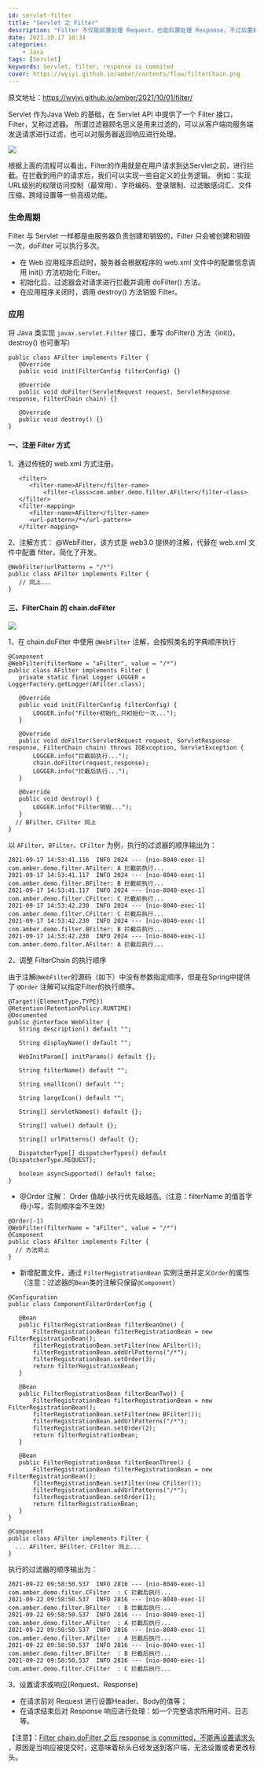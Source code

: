 ```yaml
---
id: servlet-filter
title: "Servlet 之 Filter"
description: "Filter 不仅能前置处理 Request，也能后置处理 Response，不过后置处理时，要注意 Response 一旦被提交了，就不能再被修改了"
date: 2021.10.17 10:34
categories:
    - Java
tags: [Servlet]
keywords: Servlet, filter, response is commited
cover: https://wyiyi.github.io/amber/contents/flow/filterChain.png
---
```


原文地址：https://wyiyi.github.io/amber/2021/10/01/filter/

Servlet 作为Java Web 的基础，在 Servlet API 中提供了一个 Filter 接口，Filter，又称过滤器。 
所谓过滤器顾名思义是用来过滤的，可以从客户端向服务端发送请求进行过滤，也可以对服务器返回响应进行处理。
 
![](https://wyiyi.github.io/amber/contents/flow/filter.png)
 
根据上面的流程可以看出，Filter的作用就是在用户请求到达Servlet之前，进行拦截。在拦截到用户的请求后，我们可以实现一些自定义的业务逻辑。
例如：实现URL级别的权限访问控制（最常用）、字符编码、登录限制、过滤敏感词汇、文件压缩，跨域设置等一些高级功能。
 
### 生命周期
 Filter 与 Servlet 一样都是由服务器负责创建和销毁的，Filter 只会被创建和销毁一次，doFilter 可以执行多次。
 - 在 Web 应用程序启动时，服务器会根据程序的 web.xml 文件中的配置信息调用 init() 方法初始化 Filter。
 - 初始化后，过滤器会对请求进行拦截并调用 doFilter() 方法。
 - 在应用程序关闭时，调用 destroy() 方法销毁 Filter。
 
 ### 应用
 将 Java 类实现 `javax.servlet.Filter` 接口，重写 doFilter() 方法（init()，destroy() 也可重写）
 ```
public class AFilter implements Filter {
    @Override
    public void init(FilterConfig filterConfig) {}

    @Override
    public void doFilter(ServletRequest request, ServletResponse response, FilterChain chain) {}

    @Override
    public void destroy() {}
}
 ```
 #### 一、注册 Filter 方式
 1、通过传统的 web.xml 方式注册。
 ```
    <filter>
       <filter-name>AFilter</filter-name>
           <filter-class>com.amber.demo.filter.AFilter</filter-class>
    </filter>
    <filter-mapping>
       <filter-name>AFilter</filter-name>
       <url-pattern>/*</url-pattern>
    </filter-mapping>
 ```
 2、注解方式： @WebFilter，该方式是 web3.0 提供的注解，代替在 web.xml 文件中配置 filter，简化了开发。
```
@WebFilter(urlPatterns = "/*")
public class AFilter implements Filter {
   // 同上...
}
```
 
 #### 三、FilterChain 的 chain.doFilter
 ![](https://wyiyi.github.io/amber/contents/flow/filterChain.png)
 
1、在 chain.doFilter 中使用 `@WebFilter` 注解，会按照类名的字典顺序执行

 ```
@Component
@WebFilter(filterName = "aFilter", value = "/*")
public class AFilter implements Filter {
    private static final Logger LOGGER = LoggerFactory.getLogger(AFilter.class);
    
    @Override
    public void init(FilterConfig filterConfig) {
        LOGGER.info("Filter初始化,只初始化一次...");
    }

    @Override
    public void doFilter(ServletRequest request, ServletResponse response, FilterChain chain) throws IOException, ServletException {
        LOGGER.info("拦截前执行...");
        chain.doFilter(request,response);
        LOGGER.info("拦截后执行...");
    }

    @Override
    public void destroy() {
        LOGGER.info("Filter销毁...");
    }
   // BFilter、CFilter 同上
}
 ```

以 `AFilter`、`BFilter`、`CFilter` 为例，执行的过滤器的顺序输出为：
 ```
2021-09-17 14:53:41.116  INFO 2024 --- [nio-8040-exec-1] com.amber.demo.filter.AFilter: A 拦截前执行...
2021-09-17 14:53:41.117  INFO 2024 --- [nio-8040-exec-1] com.amber.demo.filter.BFilter: B 拦截前执行...
2021-09-17 14:53:41.117  INFO 2024 --- [nio-8040-exec-1] com.amber.demo.filter.CFilter: C 拦截前执行...
2021-09-17 14:53:42.230  INFO 2024 --- [nio-8040-exec-1] com.amber.demo.filter.CFilter: C 拦截后执行...
2021-09-17 14:53:42.230  INFO 2024 --- [nio-8040-exec-1] com.amber.demo.filter.BFilter: B 拦截后执行...
2021-09-17 14:53:42.230  INFO 2024 --- [nio-8040-exec-1] com.amber.demo.filter.AFilter: A 拦截后执行...
 ```

2、调整 FilterChain 的执行顺序

由于注解`@WebFilter`的源码（如下）中没有参数指定顺序，但是在Spring中提供了 `@Order` 注解可以指定Filter的执行顺序。

 ```
@Target({ElementType.TYPE})
@Retention(RetentionPolicy.RUNTIME)
@Documented
public @interface WebFilter {
    String description() default "";

    String displayName() default "";

    WebInitParam[] initParams() default {};

    String filterName() default "";

    String smallIcon() default "";

    String largeIcon() default "";

    String[] servletNames() default {};

    String[] value() default {};

    String[] urlPatterns() default {};

    DispatcherType[] dispatcherTypes() default {DispatcherType.REQUEST};

    boolean asyncSupported() default false;
}
 ```
-  @Order 注解： Order 值越小执行优先级越高。(注意：filterName 的值首字母小写，否则顺序会不生效)
 ```
@Order(-1)
@WebFilter(filterName = "aFilter", value = "/*")
@Component
public class AFilter implements Filter {
   // 方法同上
}
 ```

- 新增配置文件，通过 `FilterRegistrationBean` 实例注册并定义`Order`的属性（注意：过滤器的`Bean`类的注解只保留`@Component`）
 ```
@Configuration
public class ComponentFilterOrderConfig {

    @Bean
    public FilterRegistrationBean filterBeanOne() {
        FilterRegistrationBean filterRegistrationBean = new FilterRegistrationBean();
        filterRegistrationBean.setFilter(new AFilter());
        filterRegistrationBean.addUrlPatterns("/*");
        filterRegistrationBean.setOrder(3);
        return filterRegistrationBean;
    }

    @Bean
    public FilterRegistrationBean filterBeanTwo() {
        FilterRegistrationBean filterRegistrationBean = new FilterRegistrationBean();
        filterRegistrationBean.setFilter(new BFilter());
        filterRegistrationBean.addUrlPatterns("/*");
        filterRegistrationBean.setOrder(2);
        return filterRegistrationBean;
    }

    @Bean
    public FilterRegistrationBean filterBeanThree() {
        FilterRegistrationBean filterRegistrationBean = new FilterRegistrationBean();
        filterRegistrationBean.setFilter(new CFilter());
        filterRegistrationBean.addUrlPatterns("/*");
        filterRegistrationBean.setOrder(1);
        return filterRegistrationBean;
    }
}
 ```
 ```
@Component
public class AFilter implements Filter {
   ... AFilter、BFilter、CFilter 同上...
}
 ```

执行的过滤器的顺序输出为：
 ```
2021-09-22 09:58:50.537  INFO 2816 --- [nio-8040-exec-1] com.amber.demo.filter.CFilter  : C 拦截后执行...
2021-09-22 09:58:50.537  INFO 2816 --- [nio-8040-exec-1] com.amber.demo.filter.BFilter  : B 拦截后执行...
2021-09-22 09:58:50.537  INFO 2816 --- [nio-8040-exec-1] com.amber.demo.filter.AFilter  : A 拦截后执行...
2021-09-22 09:58:50.537  INFO 2816 --- [nio-8040-exec-1] com.amber.demo.filter.AFilter  : A 拦截后执行...
2021-09-22 09:58:50.537  INFO 2816 --- [nio-8040-exec-1] com.amber.demo.filter.BFilter  : B 拦截后执行...
2021-09-22 09:58:50.537  INFO 2816 --- [nio-8040-exec-1] com.amber.demo.filter.CFilter  : C 拦截后执行...
 ```
  
3、设置请求或响应(Request、Response)
- 在请求前对 Request 进行设置Header、Body的值等；
- 在请求结束后对 Response 响应进行处理：如一个完整请求所用时间、日志等。
  
【注意】：[Filter chain.doFilter 之后 response is committed，不能再设置请求头](https://stackoverflow.com/questions/2030152/cannot-set-header-in-jsp-response-already-committed)
，原因是当响应被提交时，这意味着标头已经发送到客户端，无法设置或者更改标头。